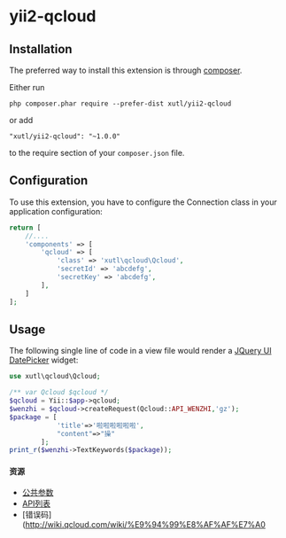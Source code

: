 # yii2-qcloud

Installation
------------

The preferred way to install this extension is through [composer](http://getcomposer.org/download/).

Either run

```
php composer.phar require --prefer-dist xutl/yii2-qcloud
```

or add

```
"xutl/yii2-qcloud": "~1.0.0"
```

to the require section of your `composer.json` file.

Configuration
-------------

To use this extension, you have to configure the Connection class in your application configuration:

```php
return [
    //....
    'components' => [
        'qcloud' => [
            'class' => 'xutl\qcloud\Qcloud',
            'secretId' => 'abcdefg',
            'secretKey' => 'abcdefg',
        ],
    ]
];
```

Usage
-----

The following
single line of code in a view file would render a [JQuery UI DatePicker](http://api.jqueryui.com/datepicker/) widget:

```php
use xutl\qcloud\Qcloud;

/** var Qcloud $qcloud */
$qcloud = Yii::$app->qcloud;
$wenzhi = $qcloud->createRequest(Qcloud::API_WENZHI,'gz');
$package = [
            'title'=>'啦啦啦啦啦啦',
            "content"=>"操"
        ];
print_r($wenzhi->TextKeywords($package));
```

#### 资源

* [公共参数](http://wiki.qcloud.com/wiki/%E5%85%AC%E5%85%B1%E5%8F%82%E6%95%B0)
* [API列表](http://wiki.qcloud.com/wiki/API)
* [错误码](http://wiki.qcloud.com/wiki/%E9%94%99%E8%AF%AF%E7%A0